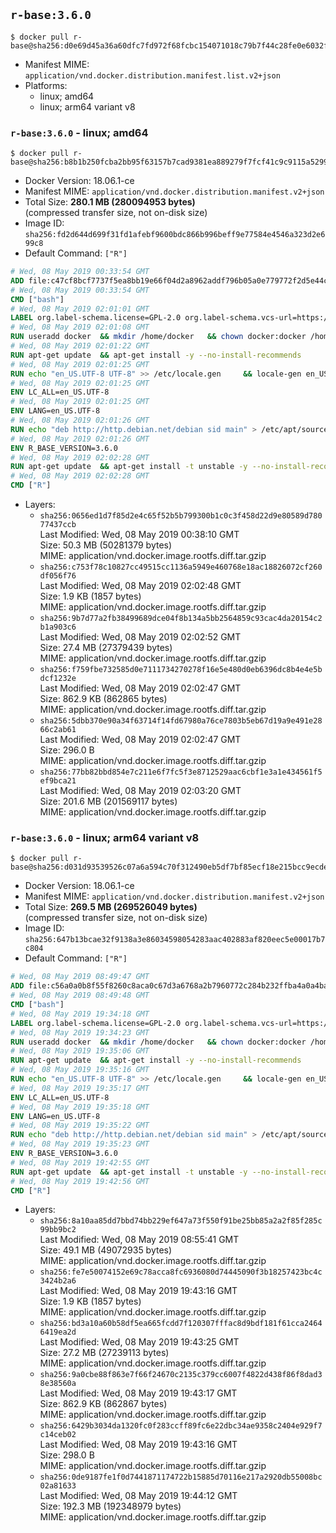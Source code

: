 ## `r-base:3.6.0`

```console
$ docker pull r-base@sha256:d0e69d45a36a60dfc7fd972f68fcbc154071018c79b7f44c28fe0e6032f94233
```

-	Manifest MIME: `application/vnd.docker.distribution.manifest.list.v2+json`
-	Platforms:
	-	linux; amd64
	-	linux; arm64 variant v8

### `r-base:3.6.0` - linux; amd64

```console
$ docker pull r-base@sha256:b8b1b250fcba2bb95f63157b7cad9381ea889279f7fcf41c9c9115a52996c82a
```

-	Docker Version: 18.06.1-ce
-	Manifest MIME: `application/vnd.docker.distribution.manifest.v2+json`
-	Total Size: **280.1 MB (280094953 bytes)**  
	(compressed transfer size, not on-disk size)
-	Image ID: `sha256:fd2d644d699f31fd1afebf9600bdc866b996beff9e77584e4546a323d2e699c8`
-	Default Command: `["R"]`

```dockerfile
# Wed, 08 May 2019 00:33:54 GMT
ADD file:c47cf8bcf7737f5ea8bb19e66f04d2a8962addf796b05a0e779772f2d5e44c2f in / 
# Wed, 08 May 2019 00:33:54 GMT
CMD ["bash"]
# Wed, 08 May 2019 02:01:01 GMT
LABEL org.label-schema.license=GPL-2.0 org.label-schema.vcs-url=https://github.com/rocker-org/r-base org.label-schema.vendor=Rocker Project maintainer=Dirk Eddelbuettel <edd@debian.org>
# Wed, 08 May 2019 02:01:08 GMT
RUN useradd docker 	&& mkdir /home/docker 	&& chown docker:docker /home/docker 	&& addgroup docker staff
# Wed, 08 May 2019 02:01:22 GMT
RUN apt-get update 	&& apt-get install -y --no-install-recommends 		ed 		less 		locales 		vim-tiny 		wget 		ca-certificates 		fonts-texgyre 	&& rm -rf /var/lib/apt/lists/*
# Wed, 08 May 2019 02:01:25 GMT
RUN echo "en_US.UTF-8 UTF-8" >> /etc/locale.gen 	&& locale-gen en_US.utf8 	&& /usr/sbin/update-locale LANG=en_US.UTF-8
# Wed, 08 May 2019 02:01:25 GMT
ENV LC_ALL=en_US.UTF-8
# Wed, 08 May 2019 02:01:25 GMT
ENV LANG=en_US.UTF-8
# Wed, 08 May 2019 02:01:26 GMT
RUN echo "deb http://http.debian.net/debian sid main" > /etc/apt/sources.list.d/debian-unstable.list         && echo 'APT::Default-Release "testing";' > /etc/apt/apt.conf.d/default
# Wed, 08 May 2019 02:01:26 GMT
ENV R_BASE_VERSION=3.6.0
# Wed, 08 May 2019 02:02:28 GMT
RUN apt-get update 	&& apt-get install -t unstable -y --no-install-recommends 		littler                 r-cran-littler 		r-base=${R_BASE_VERSION}-* 		r-base-dev=${R_BASE_VERSION}-* 		r-recommended=${R_BASE_VERSION}-* 	&& ln -s /usr/lib/R/site-library/littler/examples/install.r /usr/local/bin/install.r 	&& ln -s /usr/lib/R/site-library/littler/examples/install2.r /usr/local/bin/install2.r 	&& ln -s /usr/lib/R/site-library/littler/examples/installGithub.r /usr/local/bin/installGithub.r 	&& ln -s /usr/lib/R/site-library/littler/examples/testInstalled.r /usr/local/bin/testInstalled.r 	&& install.r docopt 	&& rm -rf /tmp/downloaded_packages/ /tmp/*.rds 	&& rm -rf /var/lib/apt/lists/*
# Wed, 08 May 2019 02:02:28 GMT
CMD ["R"]
```

-	Layers:
	-	`sha256:0656ed1d7f85d2e4c65f52b5b799300b1c0c3f458d22d9e80589d78077437ccb`  
		Last Modified: Wed, 08 May 2019 00:38:10 GMT  
		Size: 50.3 MB (50281379 bytes)  
		MIME: application/vnd.docker.image.rootfs.diff.tar.gzip
	-	`sha256:c753f78c10827cc49515cc1136a5949e460768e18ac18826072cf260df056f76`  
		Last Modified: Wed, 08 May 2019 02:02:48 GMT  
		Size: 1.9 KB (1857 bytes)  
		MIME: application/vnd.docker.image.rootfs.diff.tar.gzip
	-	`sha256:9b7d77a2fb38499689dce04f8b134a5bb2564859c93cac4da20154c2b1a903c6`  
		Last Modified: Wed, 08 May 2019 02:02:52 GMT  
		Size: 27.4 MB (27379439 bytes)  
		MIME: application/vnd.docker.image.rootfs.diff.tar.gzip
	-	`sha256:f759fbe732585d0e7111734270278f16e5e480d0eb6396dc8b4e4e5bdcf1232e`  
		Last Modified: Wed, 08 May 2019 02:02:47 GMT  
		Size: 862.9 KB (862865 bytes)  
		MIME: application/vnd.docker.image.rootfs.diff.tar.gzip
	-	`sha256:5dbb370e90a34f63714f14fd67980a76ce7803b5eb67d19a9e491e2866c2ab61`  
		Last Modified: Wed, 08 May 2019 02:02:47 GMT  
		Size: 296.0 B  
		MIME: application/vnd.docker.image.rootfs.diff.tar.gzip
	-	`sha256:77bb82bbd854e7c211e6f7fc5f3e8712529aac6cbf1e3a1e434561f5ef9bca21`  
		Last Modified: Wed, 08 May 2019 02:03:20 GMT  
		Size: 201.6 MB (201569117 bytes)  
		MIME: application/vnd.docker.image.rootfs.diff.tar.gzip

### `r-base:3.6.0` - linux; arm64 variant v8

```console
$ docker pull r-base@sha256:d031d93539526c07a6a594c70f312490eb5df7bf85ecf18e215bcc9ecde17410
```

-	Docker Version: 18.06.1-ce
-	Manifest MIME: `application/vnd.docker.distribution.manifest.v2+json`
-	Total Size: **269.5 MB (269526049 bytes)**  
	(compressed transfer size, not on-disk size)
-	Image ID: `sha256:647b13bcae32f9138a3e86034598054283aac402883af820eec5e00017b7c804`
-	Default Command: `["R"]`

```dockerfile
# Wed, 08 May 2019 08:49:47 GMT
ADD file:c56a0a0b8f55f8260c8aca0c67d3a6768a2b7960772c284b232ffba4a0a4ba95 in / 
# Wed, 08 May 2019 08:49:48 GMT
CMD ["bash"]
# Wed, 08 May 2019 19:34:18 GMT
LABEL org.label-schema.license=GPL-2.0 org.label-schema.vcs-url=https://github.com/rocker-org/r-base org.label-schema.vendor=Rocker Project maintainer=Dirk Eddelbuettel <edd@debian.org>
# Wed, 08 May 2019 19:34:23 GMT
RUN useradd docker 	&& mkdir /home/docker 	&& chown docker:docker /home/docker 	&& addgroup docker staff
# Wed, 08 May 2019 19:35:06 GMT
RUN apt-get update 	&& apt-get install -y --no-install-recommends 		ed 		less 		locales 		vim-tiny 		wget 		ca-certificates 		fonts-texgyre 	&& rm -rf /var/lib/apt/lists/*
# Wed, 08 May 2019 19:35:16 GMT
RUN echo "en_US.UTF-8 UTF-8" >> /etc/locale.gen 	&& locale-gen en_US.utf8 	&& /usr/sbin/update-locale LANG=en_US.UTF-8
# Wed, 08 May 2019 19:35:17 GMT
ENV LC_ALL=en_US.UTF-8
# Wed, 08 May 2019 19:35:18 GMT
ENV LANG=en_US.UTF-8
# Wed, 08 May 2019 19:35:22 GMT
RUN echo "deb http://http.debian.net/debian sid main" > /etc/apt/sources.list.d/debian-unstable.list         && echo 'APT::Default-Release "testing";' > /etc/apt/apt.conf.d/default
# Wed, 08 May 2019 19:35:23 GMT
ENV R_BASE_VERSION=3.6.0
# Wed, 08 May 2019 19:42:55 GMT
RUN apt-get update 	&& apt-get install -t unstable -y --no-install-recommends 		littler                 r-cran-littler 		r-base=${R_BASE_VERSION}-* 		r-base-dev=${R_BASE_VERSION}-* 		r-recommended=${R_BASE_VERSION}-* 	&& ln -s /usr/lib/R/site-library/littler/examples/install.r /usr/local/bin/install.r 	&& ln -s /usr/lib/R/site-library/littler/examples/install2.r /usr/local/bin/install2.r 	&& ln -s /usr/lib/R/site-library/littler/examples/installGithub.r /usr/local/bin/installGithub.r 	&& ln -s /usr/lib/R/site-library/littler/examples/testInstalled.r /usr/local/bin/testInstalled.r 	&& install.r docopt 	&& rm -rf /tmp/downloaded_packages/ /tmp/*.rds 	&& rm -rf /var/lib/apt/lists/*
# Wed, 08 May 2019 19:42:56 GMT
CMD ["R"]
```

-	Layers:
	-	`sha256:8a10aa85dd7bbd74bb229ef647a73f550f91be25bb85a2a2f85f285c99bb9bc2`  
		Last Modified: Wed, 08 May 2019 08:55:41 GMT  
		Size: 49.1 MB (49072935 bytes)  
		MIME: application/vnd.docker.image.rootfs.diff.tar.gzip
	-	`sha256:fe7e50074152e69c78acca8fc6936080d74445090f3b18257423bc4c3424b2a6`  
		Last Modified: Wed, 08 May 2019 19:43:16 GMT  
		Size: 1.9 KB (1857 bytes)  
		MIME: application/vnd.docker.image.rootfs.diff.tar.gzip
	-	`sha256:bd3a10a60b58df5ea665fcdd7f120307fffac8d9bdf181f61cca24646419ea2d`  
		Last Modified: Wed, 08 May 2019 19:43:25 GMT  
		Size: 27.2 MB (27239113 bytes)  
		MIME: application/vnd.docker.image.rootfs.diff.tar.gzip
	-	`sha256:9a0cbe88f863e7f66f24670c2135c379cc6007f4822d438f86f8dad38e38560a`  
		Last Modified: Wed, 08 May 2019 19:43:17 GMT  
		Size: 862.9 KB (862867 bytes)  
		MIME: application/vnd.docker.image.rootfs.diff.tar.gzip
	-	`sha256:6429b3034da1320fc0f283ccff89fc6e22dbc34ae9358c2404e929f7c14ceb02`  
		Last Modified: Wed, 08 May 2019 19:43:16 GMT  
		Size: 298.0 B  
		MIME: application/vnd.docker.image.rootfs.diff.tar.gzip
	-	`sha256:0de9187fe1f0d7441871174722b15885d70116e217a2920db55008bc02a81633`  
		Last Modified: Wed, 08 May 2019 19:44:12 GMT  
		Size: 192.3 MB (192348979 bytes)  
		MIME: application/vnd.docker.image.rootfs.diff.tar.gzip
